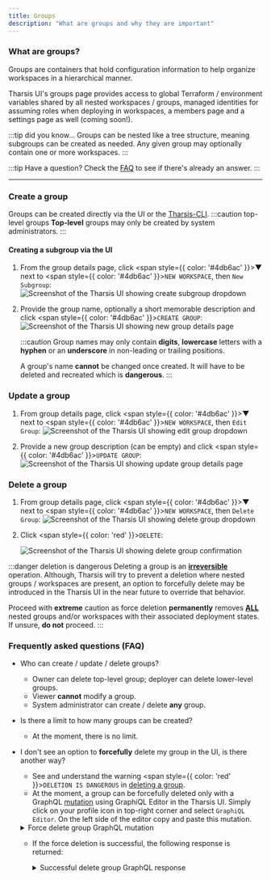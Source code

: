 ```yaml
---
title: Groups
description: "What are groups and why they are important"
---
```


### What are groups?

Groups are containers that hold configuration information to help organize workspaces in a hierarchical manner.

Tharsis UI's groups page provides access to global Terraform / environment variables shared by all nested workspaces / groups, managed identities for assuming roles when deploying in workspaces, a members page and a settings page as well (coming soon!).

:::tip did you know...
Groups can be nested like a tree structure, meaning subgroups can be created as needed. Any given group may optionally contain one or more workspaces.
:::

:::tip Have a question?
Check the [FAQ](#frequently-asked-questions-faq) to see if there's already an answer.
:::

---

### Create a group

Groups can be created directly via the UI or the [Tharsis-CLI](../../cli/tharsis/intro.md).
:::caution top-level groups
**Top-level** groups may only be created by system administrators.
:::

#### Creating a subgroup via the UI

1. From the group details page, click <span style={{ color: '#4db6ac' }}>&#9660;</span> next to <span style={{ color: '#4db6ac' }}>`NEW WORKSPACE`</span>, then `New Subgroup`:
   ![Screenshot of the Tharsis UI showing create subgroup dropdown](/img/groups/create-subgroup.png "Creating subgroup")

2. Provide the group name, optionally a short memorable description and click <span style={{ color: '#4db6ac' }}>`CREATE GROUP`</span>:
   ![Screenshot of the Tharsis UI showing new group details page](/img/groups/new-group.png "New group details page")

   :::caution
   Group names may only contain **digits**, **lowercase** letters with a **hyphen** or an **underscore** in non-leading or trailing positions.

   A group's name **cannot** be changed once created. It will have to be deleted and recreated which is **dangerous**.
   :::

### Update a group

1. From group details page, click <span style={{ color: '#4db6ac' }}>&#9660;</span> next to <span style={{ color: '#4db6ac' }}>`NEW WORKSPACE`</span>, then `Edit Group`:
   ![Screenshot of the Tharsis UI showing edit group dropdown](/img/groups/update-group.png "Updating a group")

2. Provide a new group description (can be empty) and click <span style={{ color: '#4db6ac' }}>`UPDATE GROUP`</span>:
   ![Screenshot of the Tharsis UI showing update group details page](/img/groups/update-group-description.png "Update group details page")

### Delete a group

1. From group details page, click <span style={{ color: '#4db6ac' }}>&#9660;</span> next to <span style={{ color: '#4db6ac' }}>`NEW WORKSPACE`</span>, then `Delete Group`:
   ![Screenshot of the Tharsis UI showing delete group dropdown](/img/groups/delete-group.png "Deleting a group")

2. Click <span style={{ color: 'red' }}>`DELETE`</span>:

   ![Screenshot of the Tharsis UI showing delete group confirmation](/img/groups/delete-group-confirmation.png "Confirm to delete a group")

:::danger deletion is dangerous
Deleting a group is an <u>**irreversible**</u> operation. Although, Tharsis will try to prevent a deletion where nested groups / workspaces are present, an option to forcefully delete may be introduced in the Tharsis UI in the near future to override that behavior.

Proceed with **extreme** caution as force deletion **permanently** removes <u>**ALL**</u> nested groups and/or workspaces with their associated deployment states. If unsure, **do not** proceed.
:::

### Frequently asked questions (FAQ)

- Who can create / update / delete groups?

  - Owner can delete top-level group; deployer can delete lower-level groups.
  - Viewer **cannot** modify a group.
  - System administrator can create / delete **any** group.

- Is there a limit to how many groups can be created?

  - At the moment, there is no limit.

- I don't see an option to **forcefully** delete my group in the UI, is there another way?

  - See and understand the warning <span style={{ color: 'red' }}>`DELETION IS DANGEROUS`</span> in [deleting a group](#delete-a-group).
  - At the moment, a group can be forcefully deleted only with a GraphQL [mutation](https://graphql.org/learn/queries/#mutations) using GraphiQL Editor in the Tharsis UI. Simply click on your profile icon in top-right corner and select `GraphiQL Editor`. On the left side of the editor copy and paste this mutation.

   <details>
   <summary>Force delete group GraphQL mutation</summary>

   ```graphql showLineNumbers
    mutation {
      deleteGroup(
        input: { groupPath: "full/path/to/group/here", force: true }
      ) {
        problems {
          type
          message
        }
      }
    }
    ```

   :::tip

   Run with **&#9655;** (play) button in GraphiQL Editor.

   :::

   :::caution api is not yet stable!

   Mutations are subject to change with improvements to the Tharsis API.

   :::

   </details>

  - If the force deletion is successful, the following response is returned:
     <details>
     <summary>Successful delete group GraphQL response</summary>

    ```graphql
    {
      "data": {
         "deleteGroup": {
            "problems": [] # This must be empty.
         }
      },
      "extensions": {
         "cost": {
            "throttled": false,
            "requestedQueryCost": 10,
            "maxQueryCost": 0,
            "remaining": 0
         }
      }
    }
    ```

    :::caution api is not yet stable!

    Responses are subject to change with improvements to the Tharsis API.

    :::

    </details>

